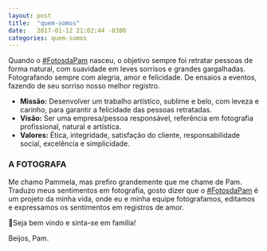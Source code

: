 ```yaml
---
layout: post
title:  "quem-somos"
date:   2017-01-12 21:02:44 -0300
categories: quem-somos
---
```


Quando o <a href="https://www.facebook.com/hashtag/Fotosdapam?fref=ts" target="_blank">#FotosdaPam</a> nasceu, o objetivo sempre foi retratar pessoas
de forma natural, com suavidade em leves sorrisos e grandes gargalhadas.
Fotografando sempre com alegria, amor e felicidade. De ensaios a eventos,
fazendo de seu sorriso nosso melhor registro.

  * **Missão:** Desenvolver um trabalho artístico, sublime e belo, com
    leveza e carinho, para garantir a felicidade das pessoas retratadas.
  * **Visão:** Ser uma empresa/pessoa responsável, referência em fotografia
    profissional, natural e artística.
  * **Valores:** Ética, integridade, satisfação do cliente, responsabilidade
    social, excelência e simplicidade.

### A FOTOGRAFA

  Me chamo Pammela, mas prefiro grandemente que me chame de Pam. Traduzo meus
  sentimentos em fotografia, gosto dizer que o  <a href="https://www.facebook.com/hashtag/Fotosdapam?fref=ts" target="_blank">#FotosdaPam</a> é um projeto da
  minha vida, onde eu e minha equipe fotografamos, editamos e expressamos os
  sentimentos em registros de amor.

  Seja bem vindo e sinta-se em família!

  Beijos, Pam.
